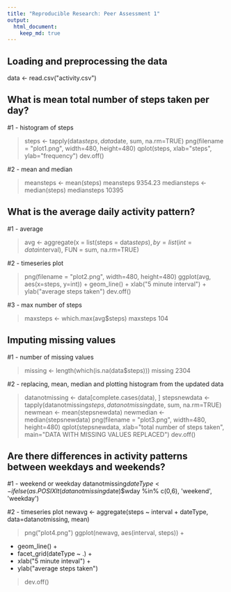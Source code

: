 ```yaml
---
title: "Reproducible Research: Peer Assessment 1"
output: 
  html_document:
    keep_md: true
---
```



## Loading and preprocessing the data
data <- read.csv("activity.csv")


## What is mean total number of steps taken per day?
#1 - histogram of steps 
> steps <- tapply(data$steps, data$date, sum, na.rm=TRUE)
> png(filename = "plot1.png", width=480, height=480)
> qplot(steps, xlab="steps", ylab="frequency")
> dev.off()

#2 - mean and median
> meansteps <- mean(steps)
> meansteps
9354.23
> mediansteps <- median(steps)
> mediansteps
10395


## What is the average daily activity pattern?
#1 - average
> avg <- aggregate(x = list(steps = data$steps), by = list(int = data$interval), FUN = sum, na.rm=TRUE)

#2 - timeseries plot
> png(filename = "plot2.png", width=480, height=480)
> ggplot(avg, aes(x=steps, y=int)) +
> geom_line() +
> xlab("5 minute interval") +
> ylab("average steps taken")
> dev.off()

#3 - max number of steps
> maxsteps <- which.max(avg$steps)
> maxsteps
104

## Imputing missing values
#1 - number of missing values 
> missing <- length(which(is.na(data$steps)))
> missing
2304

#2 - replacing, mean, median and plotting histogram from the updated data
> datanotmissing <- data[complete.cases(data), ]
> stepsnewdata <- tapply(datanotmissing$steps, datanotmissing$date, sum, na.rm=TRUE)
> newmean <- mean(stepsnewdata)
> newmedian <- median(stepsnewdata)
> png(filename = "plot3.png", width=480, height=480)
> qplot(stepsnewdata, xlab="total number of steps taken", main="DATA WITH MISSING VALUES REPLACED")
> dev.off()


## Are there differences in activity patterns between weekdays and weekends?
#1 - weekend or weekday
datanotmissing$dateType <- ifelse(as.POSIXlt(datanotmissing$date)$wday %in% c(0,6), 'weekend', 'weekday')

#2 - timeseries plot
newavg <- aggregate(steps ~ interval + dateType, data=datanotmissing, mean)
> png("plot4.png")
> ggplot(newavg, aes(interval, steps)) +
+ geom_line() +
+ facet_grid(dateType ~ .) +
+ xlab("5 minute inteval") +
+ ylab("average steps taken")
> dev.off()
